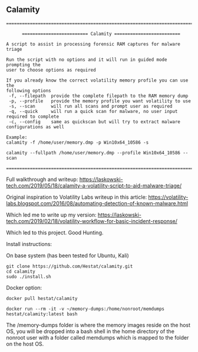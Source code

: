 ## Calamity

```
================================================================================

      ========================= Calamity =========================

A script to assist in processing forensic RAM captures for malware triage

Run the script with no options and it will run in guided mode prompting the
user to choose options as required

If you already know the correct volatility memory profile you can use the
following options
 -f, --filepath  provide the complete filepath to the RAM memory dump
 -p, --profile   provide the memory profile you want volatility to use
 -s, --scan      will run all scans and prompt user as required
 -q, --quick     will run a quick scan for malware, no user input required to complete
 -c, --config    same as quickscan but will try to extract malware configurations as well

Example:
calamity -f /home/user/memory.dmp -p Win10x64_10586 -s

calamity --fullpath /home/user/memory.dmp --profile Win10x64_10586 --scan

================================================================================

```
Full walkthrough and writeup:
https://laskowski-tech.com/2019/05/18/calamity-a-volatility-script-to-aid-malware-triage/


Original inspiration to Volatility Labs writeup in this article:
https://volatility-labs.blogspot.com/2016/08/automating-detection-of-known-malware.html

Which led me to write up my version:
https://laskowski-tech.com/2019/02/18/volatility-workflow-for-basic-incident-response/

Which led to this project. Good Hunting.

Install instructions:

On base system (has been tested for Ubuntu, Kali)

```
git clone https://github.com/Hestat/calamity.git
cd calamity
sudo ./install.sh
```

Docker option:

```
docker pull hestat/calamity

docker run --rm -it -v ~/memory-dumps:/home/nonroot/memdumps hestat/calamity:latest bash
```

The /memory-dumps folder is where the memory images reside on the host OS, you will be dropped into a bash shell in the home directory of the nonroot user with a folder called memdumps which is mapped to the folder on the host OS. 


